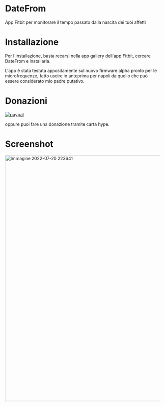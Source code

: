 # DateFrom
App Fitbit per monitorare il tempo passato dalla nascita dei tuoi affetti

# Installazione

Per l'installazione, basta recarsi nella app gallery dell'app Fitbit, cercare DateFrom e installarla.

L'app è stata testata appositamente sul nuovo firmware alpha pronto per le microfrequenze, fatto uscire in anteprima per napoli da quello che può essere considerato mio padre putativo.

# Donazioni

[![paypal](https://www.paypalobjects.com/it_IT/IT/i/btn/btn_donateCC_LG.gif)](https://www.paypal.com/cgi-bin/webscr?cmd=_s-xclick&hosted_button_id=H4ZHTFRCETWXG)

oppure puoi fare una donazione tramite carta hype.

# Screenshot

<img width="799" alt="Immagine 2022-07-20 223641" src="https://user-images.githubusercontent.com/49764967/180077242-4575d21d-8d2c-472a-99f5-82cb8a059648.png">

